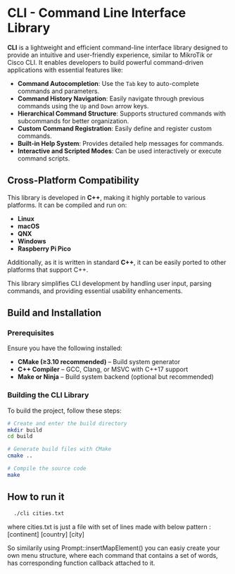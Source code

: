 # CLI - Command Line Interface Library  

**CLI** is a lightweight and efficient command-line interface library designed to provide an intuitive and user-friendly experience, similar to MikroTik or Cisco CLI. It enables developers to build powerful command-driven applications with essential features like:  

- **Command Autocompletion**: Use the `Tab` key to auto-complete commands and parameters.  
- **Command History Navigation**: Easily navigate through previous commands using the `Up` and `Down` arrow keys.  
- **Hierarchical Command Structure**: Supports structured commands with subcommands for better organization.  
- **Custom Command Registration**: Easily define and register custom commands.  
- **Built-in Help System**: Provides detailed help messages for commands.  
- **Interactive and Scripted Modes**: Can be used interactively or execute command scripts.  

## Cross-Platform Compatibility  

This library is developed in **C++**, making it highly portable to various platforms. It can be compiled and run on:  

- **Linux**
- **macOS**  
- **QNX**  
- **Windows**  
- **Raspberry Pi Pico**  

Additionally, as it is written in standard **C++**, it can be easily ported to other platforms that support C++.  

This library simplifies CLI development by handling user input, parsing commands, and providing essential usability enhancements.


## Build and Installation  

### Prerequisites  

Ensure you have the following installed:  

- **CMake (≥3.10 recommended)** – Build system generator  
- **C++ Compiler** – GCC, Clang, or MSVC with C++17 support  
- **Make or Ninja** – Build system backend (optional but recommended)  

### Building the CLI Library  

To build the project, follow these steps:  

```sh
# Create and enter the build directory
mkdir build
cd build

# Generate build files with CMake
cmake .. 

# Compile the source code
make 
```
## How to run it
```sh
  ./cli cities.txt
```
where cities.txt is just a file with set of lines made with below pattern : [continent] [country] [city]

So similarily using Prompt::insertMapElement() you can easiy create your own menu structure, where each command that contains a set of words, has corresponding function callback attached to it.


